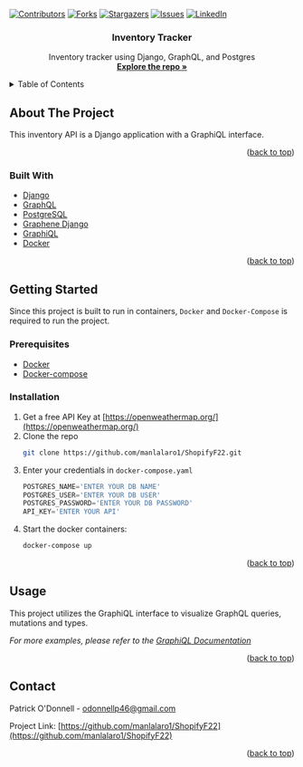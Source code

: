 <div id="top"></div>



<!-- PROJECT SHIELDS -->
[![Contributors][contributors-shield]][contributors-url]
[![Forks][forks-shield]][forks-url]
[![Stargazers][stars-shield]][stars-url]
[![Issues][issues-shield]][issues-url]
[![LinkedIn][linkedin-shield]][linkedin-url]



<h3 align="center">Inventory Tracker</h3>

  <p align="center">
    Inventory tracker using Django, GraphQL, and Postgres
    <br />
    <a href="https://github.com/manlalaro1/ShopifyF22"><strong>Explore the repo »</strong></a>
    <br />
  </p>
</div>



<!-- TABLE OF CONTENTS -->
<details>
  <summary>Table of Contents</summary>
  <ol>
    <li>
      <a href="#about-the-project">About The Project</a>
      <ul>
        <li><a href="#built-with">Built With</a></li>
      </ul>
    </li>
    <li>
      <a href="#getting-started">Getting Started</a>
      <ul>
        <li><a href="#prerequisites">Prerequisites</a></li>
        <li><a href="#installation">Installation</a></li>
      </ul>
    </li>
    <li><a href="#usage">Usage</a></li>
    <li><a href="#contact">Contact</a></li>
  </ol>
</details>



<!-- ABOUT THE PROJECT -->
## About The Project
This inventory API is a Django application with a GraphiQL interface. 

<p align="right">(<a href="#top">back to top</a>)</p>



### Built With

* [Django](https://www.djangoproject.com/)
* [GraphQL](https://graphql.org/)
* [PostgreSQL](https://www.postgresql.org/)
* [Graphene Django](https://docs.graphene-python.org/)
* [GraphiQL](https://github.com/graphql/graphiql)
* [Docker](https://www.docker.com/)

<p align="right">(<a href="#top">back to top</a>)</p>



<!-- GETTING STARTED -->
## Getting Started

Since this project is built to run in containers, `Docker` and `Docker-Compose` is required to run the project.

### Prerequisites

* [Docker](https://docs.docker.com/get-docker/)
* [Docker-compose](https://docs.docker.com/compose/install/)

### Installation

1. Get a free API Key at [https://openweathermap.org/](https://openweathermap.org/)
2. Clone the repo
   ```sh
   git clone https://github.com/manlalaro1/ShopifyF22.git
   ```
3. Enter your credentials in `docker-compose.yaml`
   ```python
   POSTGRES_NAME='ENTER YOUR DB NAME'
   POSTGRES_USER='ENTER YOUR DB USER'
   POSTGRES_PASSWORD='ENTER YOUR DB PASSWORD'
   API_KEY='ENTER YOUR API'
   ```
4. Start the docker containers:
   ```sh
   docker-compose up
   ```

<p align="right">(<a href="#top">back to top</a>)</p>



<!-- USAGE EXAMPLES -->
## Usage

This project utilizes the GraphiQL interface to visualize GraphQL queries, mutations and types. 

_For more examples, please refer to the [GraphiQL Documentation]([https://example.com](https://docs.sciencelogic.com/latest/Content/Web_Content_Dev_and_Integration/GraphQL_API/graphiql_browser.htm))_

<p align="right">(<a href="#top">back to top</a>)</p>



<!-- CONTACT -->
## Contact

Patrick O'Donnell - odonnellp46@gmail.com

Project Link: [https://github.com/manlalaro1/ShopifyF22](https://github.com/manlalaro1/ShopifyF22)

<p align="right">(<a href="#top">back to top</a>)</p>



<!-- MARKDOWN LINKS & IMAGES -->
<!-- https://www.markdownguide.org/basic-syntax/#reference-style-links -->
[contributors-shield]: https://img.shields.io/github/contributors/manlalaro1/ShopifyF22.svg?style=for-the-badge
[contributors-url]: https://github.com/manlalaro1/ShopifyF22/graphs/contributors
[forks-shield]: https://img.shields.io/github/forks/manlalaro1/ShopifyF22.svg?style=for-the-badge
[forks-url]: https://github.com/manlalaro1/ShopifyF22/network/members
[stars-shield]: https://img.shields.io/github/stars/manlalaro1/ShopifyF22.svg?style=for-the-badge
[stars-url]: https://github.com/manlalaro1/ShopifyF22/stargazers
[issues-shield]: https://img.shields.io/github/issues/manlalaro1/ShopifyF22.svg?style=for-the-badge
[issues-url]: https://github.com/manlalaro1/ShopifyF22/issues
[linkedin-shield]: https://img.shields.io/badge/-LinkedIn-black.svg?style=for-the-badge&logo=linkedin&colorB=555
[linkedin-url]: https://linkedin.com/in/pvtrick-odonnell
